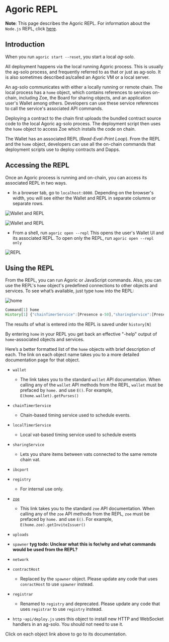 # Agoric REPL

**Note**: This page describes the Agoric REPL. For information about the `Node.js` REPL, 
click [here](https://nodejs.org/api/repl.html).

## Introduction

When you run `agoric start --reset`, you start a local *ag-solo*. 

All deployment happens via the local running Agoric process. This is usually the 
ag-solo process, and frequently referred to as that or just as ag-solo. It is also 
sometimes described as/called an Agoric VM or a local server.

An ag-solo communicates with either a locally running or remote chain. The local process 
has a `home` object, which contains references to services on-chain, including Zoe, the 
Board for sharing objects, and an application user's Wallet among others. Developers can 
use these service references to call the service's associated API commands.

Deploying a contract to the chain first uploads the bundled contract source code to the 
local Agoric ag-solo process. The deployment script then uses the `home` object to access 
Zoe which installs the code on chain.

The Wallet has an associated REPL (*Read-Eval-Print Loop*). From the REPL and the `home`
object, developers can use all the on-chain commands that deployment scripts use to 
deploy contracts and Dapps.

## Accessing the REPL

Once an Agoric process is running and on-chain, you can access its associated REPL
in two ways. 
- In a browser tab, go to `localhost:8000`. Depending on the browser's width, you
  will see either the Wallet and REPL in separate columns or separate rows.

![Wallet and REPL](./assets/walletAndREPLColumns.svg)

![Wallet and REPL](./assets/walletAndREPLRows.svg)

- From a shell, run `agoric open --repl` This opens the user's Wallet UI and its
  associated REPL. To open only the REPL, run `agoric open --repl only`

![REPL](./assets/REPL.svg)

## Using the REPL

From the REPL, you can run Agoric or JavaScript commands. Also, you can use the REPL's 
`home` object's predefined connections to other objects and services. To see what’s 
available, just type `home` into the REPL:

![home](./assets/home.svg)

```js
Command[1] home
History[1] {"chainTimerService":[Presence o-50],"sharingService":[Presence o-51],"contractHost":[Presence o-52],"ibcport":[Presence o-53],"registrar":[Presence o-54],"registry":[Presence o-55],"zoe":[Presence o-56],"localTimerService":[Presence o-57],"uploads":[Presence o-58],"spawner":[Presence o-59],"wallet":[Presence o-60],"network":[Presence o-61],"http":[Presence o-62]}
```
The results of what is entered into the REPL is saved under `history[N]`

By entering `home` in your REPL you get back an effective "-help"
output of `home`-associated objects and services.

Here’s a better formatted list of the `home` objects with brief description of each. The
link on each object name takes you to a more detailed documentation page for that object.

- `wallet`
  - The link takes you to the standard `wallet` API documentation. When calling
any of the `wallet` API methods from the REPL, `wallet` must be prefaced by
`home.` and use `E()`. For example, `E(home.wallet).getPurses()` 
  
- `chainTimerService` 
  - Chain-based timing service used to schedule events.
- `localTimerService `
  - Local vat-based timing service used to schedule events 
- `sharingService` 
  - Lets you share items between vats connected to the same remote chain vat.
- `ibcport`
- `registry` 
  - For internal use only. 
- [`zoe`](https://agoric.com/documentation/zoe/api/zoe.html)
  - This link takes you to the standard `zoe` API documentation. When calling
any of the `zoe` API methods from the REPL, `zoe` must be prefaced by
`home.` and use `E()`. For example, `E(home.zoe).getInviteIssuer()` 
- `uploads` 
- `spawner` **tyg todo: Unclear what this is for/why and what commands
  would be used from the REPL?**
- `network` 
- `contractHost`
  - Replaced by the `spawner` object. Please update any code that uses 
    `conractHost` to use `spawner` instead. 
- `registrar`
  - Renamed to `registry` and deprecated. Please update any code that uses 
`registrar` to use `registry` instead. 
- `http`
  -`api/deploy.js` uses this object to install new HTTP and WebSocket handlers in an
 ag-solo.  You should not need to use it. 

Click on each object link above to go to its documentation.








